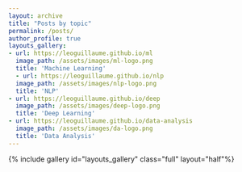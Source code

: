 ```yaml
---
layout: archive
title: "Posts by topic"
permalink: /posts/
author_profile: true
layouts_gallery:
- url: https://leoguillaume.github.io/ml
  image_path: /assets/images/ml-logo.png
  title: 'Machine Learning'
  - url: https://leoguillaume.github.io/nlp
  image_path: /assets/images/nlp-logo.png
  title: 'NLP'
- url: https://leoguillaume.github.io/deep
  image_path: /assets/images/deep-logo.png
  title: 'Deep Learning'
- url: https://leoguillaume.github.io/data-analysis
  image_path: /assets/images/da-logo.png
  title: 'Data Analysis'
---
```

{% include gallery id="layouts_gallery" class="full" layout="half"%}
